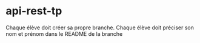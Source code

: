 # api-rest-tp

Chaque élève doit créer sa propre branche.
Chaque élève doit préciser son nom et prénom dans le README de la branche
